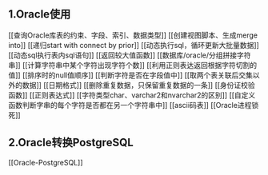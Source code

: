 ## 1.Oracle使用
[[查询Oracle库表的约束、字段、索引、数据类型]]
[[创建视图脚本、生成merge into]]
[[递归start with connect by prior]]
[[动态执行sql，循环更新大批量数据]]
[[动态sql执行表内sql语句]]
[[返回较大值函数]]
[[数据库/oracle/分组拼接字符串]]
[[计算字符串中某个字符出现字符个数]]
[[利用正则表达返回根据字符切割的值]]
[[排序时的null值顺序]]
[[判断字符是否在字段值中]]
[[取两个表关联后交集以外的数据]]
[[日期格式]]
[[删除重复数据，只保留重复数据的一条]]
[[身份证校验函数]]
[[正则表达式]]
[[字符类型char、varchar2和nvarchar2的区别]]
[[自定义函数判断字串的每个字符是否都在另一个字符串中]]
[[ascii码表]]
[[Oracle进程锁死]]
## 2.Oracle转换PostgreSQL
[[Oracle-PostgreSQL]]